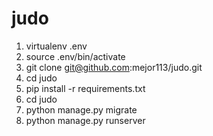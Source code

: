 # judo

1. virtualenv .env
2. source .env/bin/activate
3. git clone git@github.com:mejor113/judo.git
4. cd judo
5. pip install -r requirements.txt
6. cd judo
7. python manage.py migrate
8. python manage.py runserver

